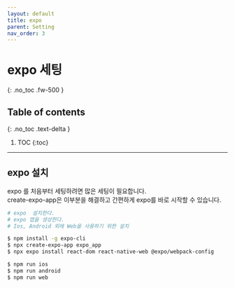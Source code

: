 ```yaml
---
layout: default
title: expo
parent: Setting
nav_order: 3
---
```


# expo 세팅
{: .no_toc .fw-500 }

## Table of contents
{: .no_toc .text-delta }

1. TOC
{:toc}

---

## expo 설치

expo 를 처음부터 세팅하려면 많은 세팅이 필요합니다.  
create-expo-app은 이부분을 해결하고 간편하게 expo를 바로 시작할 수 있습니다. 

```bash
# expo  설치한다.
# expo 앱을 생성한다. 
# Ios, Android 외에 Web을 사용하기 위한 설치

$ npm install -g expo-cli
$ npx create-expo-app expo_app
$ npx expo install react-dom react-native-web @expo/webpack-config
```
```bash
$ npm run ios
$ npm run android
$ npm run web
```
